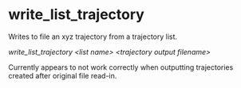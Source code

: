 <h1>write_list_trajectory</h1>

Writes to file an xyz trajectory from a trajectory list.

_write\_list\_trajectory \<list name\> \<trajectory output filename\>_

Currently appears to not work correctly when outputting trajectories created after original file read-in.
